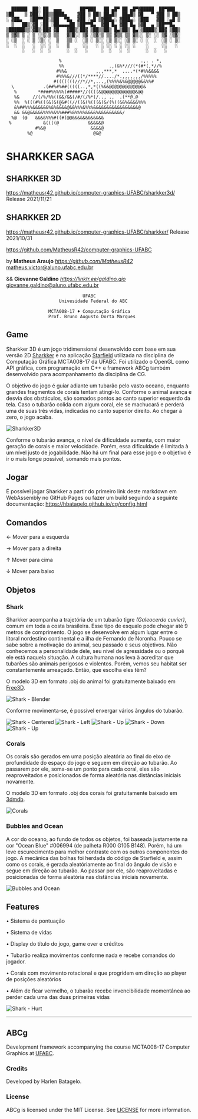 ```
  ██████  ██░ ██  ▄▄▄       ██▀███   ██ ▄█▀ ██ ▄█▀▓█████  ██▀███  
▒██    ▒ ▓██░ ██▒▒████▄    ▓██ ▒ ██▒ ██▄█▒  ██▄█▒ ▓█   ▀ ▓██ ▒ ██▒
░ ▓██▄   ▒██▀▀██░▒██  ▀█▄  ▓██ ░▄█ ▒▓███▄░ ▓███▄░ ▒███   ▓██ ░▄█ ▒
  ▒   ██▒░▓█ ░██ ░██▄▄▄▄██ ▒██▀▀█▄  ▓██ █▄ ▓██ █▄ ▒▓█  ▄ ▒██▀▀█▄  
▒██████▒▒░▓█▒░██▓ ▓█   ▓██▒░██▓ ▒██▒▒██▒ █▄▒██▒ █▄░▒████▒░██▓ ▒██▒
▒ ▒▓▒ ▒ ░ ▒ ░░▒░▒ ▒▒   ▓▒█░░ ▒▓ ░▒▓░▒ ▒▒ ▓▒▒ ▒▒ ▓▒░░ ▒░ ░░ ▒▓ ░▒▓░
░ ░▒  ░ ░ ▒ ░▒░ ░  ▒   ▒▒ ░  ░▒ ░ ▒░░ ░▒ ▒░░ ░▒ ▒░ ░ ░  ░  ░▒ ░ ▒░
░  ░  ░   ░  ░░ ░  ░   ▒     ░░   ░ ░ ░░ ░ ░ ░░ ░    ░     ░░   ░ 
      ░   ░  ░  ░      ░  ░   ░     ░  ░   ░  ░      ░  ░   ░     
                                                            
                    %                              .,. . *, 
                    %%                 .,(&%*///(*(#*(,*//% 
                   #%%&           ,,,***,*  ....*(*#%%&&&&  
                   #%%%&///((*/****//..../*.,,,,,,,/%%%%%   
                  #(((((((///*//*,...,(%%%%&%&@@@@@&&%%#    
  \           .(##%#%##(((((..,*,*((%&&@@@@@@@@@@@@@&      
   %        *####%%%%%(#####*//((((&@@@@@@@@@@@@@&@@        
   %&     //(/%/%%((&&/&&(/#/(/%*(/.., .,  .(**@,@          
   %%  %(((#%(((&(&(@&#((//((&(%(((&(&/(%((&&%&&&&%%%       
   &%##%%%&&&&&&%&%&&&&@&&%%%&%%%&&&&&&&&&&&&&&&&&@         
   && &&@&&&&&%%%%&%%###%&%%%%&&&&%&&&&&&&&&/               
  %@  (@   &&&&%%%#((#(@@&&&&&&&&&&&&                       
 %            &((((@           &&&&&@                       
           #%&@                 &&&&@                       
        %@                       @&@                                                              
```
#                            SHARKKER SAGA

## SHARKKER 3D
https://matheusr42.github.io/computer-graphics-UFABC/sharkker3d/
Release 2021/11/21

## SHARKKER 2D
https://matheusr42.github.io/computer-graphics-UFABC/sharkker/
Release 2021/10/31

https://github.com/MatheusR42/computer-graphics-UFABC


by  **Matheus Araujo**      *<https://github.com/MatheusR42>*   matheus.victor@aluno.ufabc.edu.br

&&  **Giovanne Galdino**    *<https://linktr.ee/galdino.gio>*   giovanne.galdino@aluno.ufabc.edu.br

```
                             UFABC
                    Univesidade Federal do ABC
                    
                MCTA008-17 ♦ Computação Gráfica 
                Prof. Bruno Augusto Dorta Marques
```
## Game
Sharkker 3D é um jogo tridimensional desenvolvido com base em sua versão 2D [Sharkker](https://matheusr42.github.io/computer-graphics-UFABC/sharkker/) e na aplicação [Starfield](https://hbatagelo.github.io/cg/starfield.html) utilizada na disciplina de Computação Gráfica MCTA008-17 da UFABC. 
Foi utilizado o OpenGL como API gráfica, com programação em C++ e framework ABCg também desenvolvido para acompanhamento da disciplina de CG.

O objetivo do jogo é guiar adiante um tubarão pelo vasto oceano, enquanto grandes fragmentos de corais tentam atingí-lo.
Conforme o animal avança e desvia dos obstáculos, são somados pontos ao canto superior esquerdo da tela.
Caso o tubarão colida com algum coral, ele se machucará e perderá uma de suas três vidas, indicadas no canto superior direito. Ao chegar à zero, o jogo acaba.

![Sharkker3D](public/3D_Sharkker.png)

Conforme o tubarão avança, o nível de dificuldade aumenta, com maior geração de corais e maior velocidade. Porém, essa dificuldade é limitada à um nível justo de jogabilidade.
Não há um final para esse jogo e o objetivo é ir o mais longe possível, somando mais pontos.

## Jogar
É possível jogar Sharkker a partir do primeiro link deste markdown em WebAssembly no GitHub Pages ou fazer um build seguindo a seguinte documentação: https://hbatagelo.github.io/cg/config.html

## Comandos
← Mover para a esquerda

→ Mover para a direita

↑ Mover para cima

↓ Mover para baixo


## Objetos
### Shark
Sharkker acompanha a trajetória de um tubarão tigre *(Galeocerdo cuvier)*, comum em toda a costa brasileira. Esse tipo de esqualo pode chegar até 9 metros de comprimento. O jogo se desenvolve em algum lugar entre o litoral nordestino continental e a ilha de Fernando de Noronha. 
Pouco se sabe sobre a motivação do animal, seu passado e seus objetivos. Não conhecemos a personalidade dele, seu nível de agressidade ou o porquê ele está naquela situação.
A cultura humana nos leva à acreditar que tubarões são animais perigosos e violentos. Porém, vemos seu habitat ser constantemente ameaçado. Então, que escolha eles têm?

O modelo 3D em formato .obj do animal foi gratuitamente baixado em [Free3D](https://free3d.com/3d-model/shark-v5--166344.html).

![Shark - Blender](public/blender.png)

Conforme movimenta-se, é possível enxergar vários ângulos do tubarão.

![Shark - Centered](public/3D_Shark_Centered.png)
![Shark - Left](public/3D_Shark_Left.png) ![Shark - Up](public/3D_Shark_Up.png) ![Shark - Down](public/3D_Shark_Down.png) ![Shark - Up](public/3D_Shark_DiagonalUpperRight.png)

### Corals
Os corais são gerados em uma posição aleatória ao final do eixo de profundidade do espaço do jogo e seguem em direção ao tubarão. Ao passarem por ele, soma-se um ponto para cada coral, eles são reaproveitados e posicionados de forma aleatória nas distâncias iniciais novamente.

O modelo 3D em formato .obj dos corais foi gratuitamente baixado em [3dmdb](https://3dmdb.com/en/3d-model/spike-ball-by-fabanafabana/8963728/).

![Corals](public/3D_Sharkker_SharkkCorals.png)

### Bubbles and Ocean
A cor do oceano, ao fundo de todos os objetos, foi baseada justamente na cor "Ocean Blue" #006994 (de palheta R000 G105 B148). Porém, há um leve escurecimento para melhor contraste com os outros componentes do jogo.
A mecânica das bolhas foi herdada do código de Starfield e, assim como os corais, é gerada aleatóriamente ao final do ângulo de visão e segue em direção ao tubarão. Ao passar por ele, são reaproveitadas e posicionadas de forma aleatória nas distâncias iniciais novamente.

![Bubbles and Ocean](public/3D_Sharkker_Bubbles.png)

## Features
• Sistema de pontuação

• Sistema de vidas

• Display do título do jogo, game over e créditos

• Tubarão realiza movimentos conforme nada e recebe comandos do jogador.

• Corais com movimento rotacional e que progridem em direção ao player de posições aleatórios

• Além de ficar vermelho, o tubarão recebe invencibilidade momentânea ao perder cada uma das duas primeiras vidas 

![Shark - Hurt](public/3D_Shark_Hurt.png)

----
## ABCg
Development framework accompanying the course MCTA008-17 Computer Graphics at [UFABC](https://www.ufabc.edu.br/).

### Credits
Developed by Harlen Batagelo.

### License

ABCg is licensed under the MIT License. See [LICENSE](https://github.com/hbatagelo/abcg/blob/main/LICENSE) for more information.
